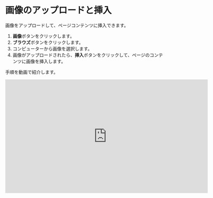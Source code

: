 # 画像のアップロードと挿入
<!-- position: 3 -->

画像をアップロードして、ページコンテンツに挿入できます。

1. **画像**ボタンをクリックします。
2. **ブラウズ**ボタンをクリックします。
3. コンピューターから画像を選択します。
4. 画像がアップロードされたら、**挿入**ボタンをクリックして、ページのコンテンツに画像を挿入します。

手順を動画で紹介します。
<div class="videoWrapper">
	<iframe width="640" height="360" src="https://www.youtube.com/embed/53UTSO_aQg0?rel=0&amp;showinfo=0" frameborder="0" allow="accelerometer; autoplay; encrypted-media; gyroscope; picture-in-picture" allowfullscreen></iframe>
</div>
